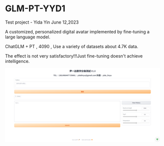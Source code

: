 # GLM-PT-YYD1

Test project - Yida Yin June 12,2023

A customized, personalized digital avatar implemented by fine-tuning a large language model.

ChatGLM + PT , 4090 , Use a variety of datasets about 4.7K data.

The effect is not very satisfactory!!!Just fine-tuning doesn't achieve intelligence.

![](./resource/p1.png)
